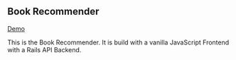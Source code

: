 ## Book Recommender

[Demo](https://youtu.be/8MEg8I89gQQ)

This is the Book Recommender. It is build with a vanilla JavaScript Frontend with a Rails API Backend.
